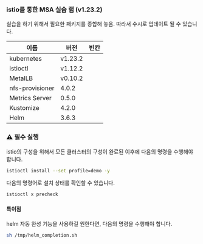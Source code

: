 ### istio를 통한 MSA 실습 랩 (v1.23.2)

실습을 하기 위해서 필요한 패키지를 종합해 놓음. 
따라서 수시로 업데이트 될 수 있습니다.  

이름              | 버전     |   빈칸 
----            | ----    | ---- 
kubernetes      | v1.23.2 | 
istioctl        | v1.12.2 |
MetalLB         | v0.10.2 | 
nfs-provisioner | 4.0.2   |
Metrics Server  | 0.5.0   |
Kustomize       | 4.2.0   |
Helm            | 3.6.3   |

### ⚠ 필수 실행 
istio의 구성을 위해서 모든 클러스터의 구성이 완료된 이후에 다음의 명령을 수행해야 합니다. 
```bash 
istioctl install --set profile=demo -y
```
다음의 명령어로 설치 상태를 확인할 수 있습니다. 
```bash 
istioctl x precheck
```

#### 특이점 
helm 자동 완성 기능을 사용하길 원한다면, 다음의 명령을 수행해야 합니다.  
```bash
sh /tmp/helm_completion.sh
```
